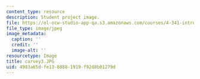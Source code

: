 ```yaml
---
content_type: resource
description: Student project image.
file: https://ol-ocw-studio-app-qa.s3.amazonaws.com/courses/4-341-introduction-to-photography-fall-2002/4983a65dfe1380881919f92d8b01279d_carvey3.JPG
file_type: image/jpeg
image_metadata:
  caption: ''
  credit: ''
  image-alt: ''
resourcetype: Image
title: carvey3.JPG
uid: 4983a65d-fe13-8088-1919-f92d8b01279d
---
```

